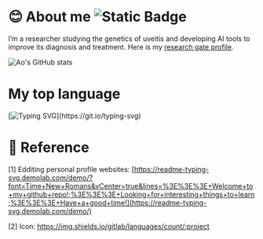 # 😊 About me ![Static Badge](https://img.shields.io/badge/laleoarrow-blue)
I’m a researcher studying the genetics of uveitis and developing AI tools to improve its diagnosis and treatment. Here is my [research gate profile](https://www.researchgate.net/profile/Ao-Lu-3).

![Ao's GitHub stats](https://github-readme-stats.vercel.app/api?username=laleoarrow&count_private=true&show_icons=true&theme=dracula&hide=stars&hide_rank=true)

# My top language

[![Typing SVG](https://readme-typing-svg.demolab.com?font=Times+New+Roman&pause=1000&vCenter=true&width=435&lines=Welcome+to+my+github+repo!;I%E2%80%98m+a+researcher+studying+genetics+pattern+and+AI+application+in+uveitis;My+research+focuses+on+uncovering+the+genetic+patterns+of+uveitis.;I+also+work+on+advancing+AI+applications+to+improve+diagnosis+and+treatment.;Have+a+good+time!)](https://git.io/typing-svg)

# 📓 Reference
[1] Edditing personal profile websites: [https://readme-typing-svg.demolab.com/demo/?font=Time+New+Romans&vCenter=true&lines=%3E%3E%3E+Welcome+to+my+github+repo!;%3E%3E%3E+Looking+for+interesting+things+to+learn;%3E%3E%3E+Have+a+good+time!](https://readme-typing-svg.demolab.com/demo/)

[2] Icon: https://img.shields.io/gitlab/languages/count/:project
